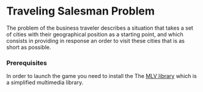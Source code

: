 # Traveling Salesman Problem
The problem of the business traveler describes a situation that takes a set of cities with their geographical position as a starting point, and which consists in providing in response an order to visit these cities that is as short as possible.

### Prerequisites
In order to launch the game you need to install the The [MLV library](http://www-igm.univ-mlv.fr/~boussica/mlv/api/French/html/installation.html) which is a simplified multimedia library.